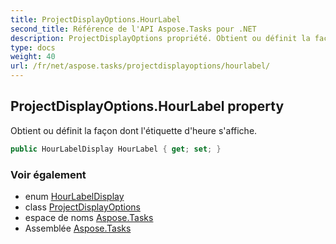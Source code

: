 ```yaml
---
title: ProjectDisplayOptions.HourLabel
second_title: Référence de l'API Aspose.Tasks pour .NET
description: ProjectDisplayOptions propriété. Obtient ou définit la façon dont létiquette dheure saffiche.
type: docs
weight: 40
url: /fr/net/aspose.tasks/projectdisplayoptions/hourlabel/
---
```

## ProjectDisplayOptions.HourLabel property

Obtient ou définit la façon dont l'étiquette d'heure s'affiche.

```csharp
public HourLabelDisplay HourLabel { get; set; }
```

### Voir également

* enum [HourLabelDisplay](../../hourlabeldisplay/)
* class [ProjectDisplayOptions](../)
* espace de noms [Aspose.Tasks](../../projectdisplayoptions/)
* Assemblée [Aspose.Tasks](../../../)


